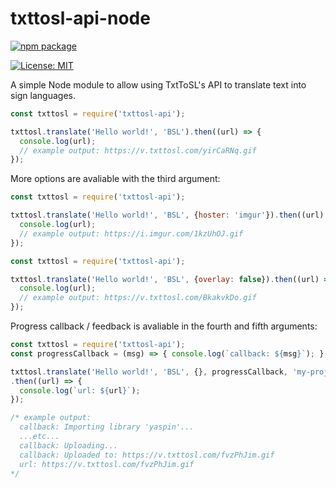 # txttosl-api-node

[![npm package](https://nodei.co/npm/txttosl-api.png?downloads=true&downloadRank=true&stars=true)](https://nodei.co/npm/txttosl-api/)

[![License: MIT](https://img.shields.io/badge/License-MIT-blue.svg)](https://choosealicense.com/licenses/mit/l)

A simple Node module to allow using TxtToSL's API to translate text into sign languages.

```js
const txttosl = require('txttosl-api');

txttosl.translate('Hello world!', 'BSL').then((url) => {
  console.log(url);
  // example output: https://v.txttosl.com/yirCaRNq.gif
});
```

More options are avaliable with the third argument:

```js
const txttosl = require('txttosl-api');

txttosl.translate('Hello world!', 'BSL', {hoster: 'imgur'}).then((url) => {
  console.log(url);
  // example output: https://i.imgur.com/1kzUhOJ.gif
});

const txttosl = require('txttosl-api');

txttosl.translate('Hello world!', 'BSL', {overlay: false}).then((url) => {
  console.log(url);
  // example output: https://v.txttosl.com/BkakvkDo.gif
});
```

Progress callback / feedback is avaliable in the fourth and fifth arguments:

```js
const txttosl = require('txttosl-api');
const progressCallback = (msg) => { console.log(`callback: ${msg}`); };

txttosl.translate('Hello world!', 'BSL', {}, progressCallback, 'my-project-identifier')
.then((url) => {
  console.log(`url: ${url}`);
});

/* example output:
  callback: Importing library 'yaspin'...
  ...etc...
  callback: Uploading...
  callback: Uploaded to: https://v.txttosl.com/fvzPhJim.gif
  url: https://v.txttosl.com/fvzPhJim.gif
*/
```
